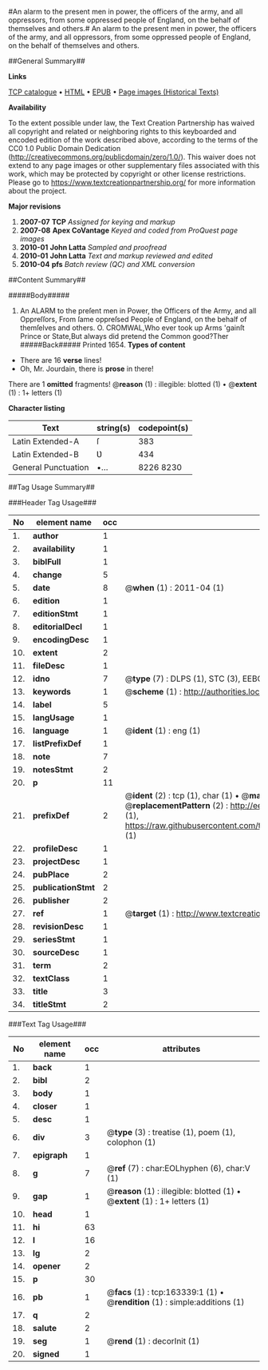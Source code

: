 #An alarm to the present men in power, the officers of the army, and all oppressors, from some oppressed people of England, on the behalf of themselves and others.#
An alarm to the present men in power, the officers of the army, and all oppressors, from some oppressed people of England, on the behalf of themselves and others.

##General Summary##

**Links**

[TCP catalogue](http://www.ota.ox.ac.uk/tcp/)  • 
[HTML](http://tei.it.ox.ac.uk/tcp/Texts-HTML/free/A89/A89726.html)  • 
[EPUB](http://tei.it.ox.ac.uk/tcp/Texts-EPUB/free/A89/A89726.epub) • 
[Page images (Historical Texts)](https://historicaltexts.jisc.ac.uk/eebo-99870656e)

**Availability**

To the extent possible under law, the Text Creation Partnership has waived all copyright and related or neighboring rights to this keyboarded and encoded edition of the work described above, according to the terms of the CC0 1.0 Public Domain Dedication (http://creativecommons.org/publicdomain/zero/1.0/). This waiver does not extend to any page images or other supplementary files associated with this work, which may be protected by copyright or other license restrictions. Please go to https://www.textcreationpartnership.org/ for more information about the project.

**Major revisions**

1. __2007-07__ __TCP__ *Assigned for keying and markup*
1. __2007-08__ __Apex CoVantage__ *Keyed and coded from ProQuest page images*
1. __2010-01__ __John Latta__ *Sampled and proofread*
1. __2010-01__ __John Latta__ *Text and markup reviewed and edited*
1. __2010-04__ __pfs__ *Batch review (QC) and XML conversion*

##Content Summary##

#####Body#####

1. An ALARM to the preſent men in Power, the Officers of the Army, and all Oppreſſors, From ſame oppreſsed People of England, on the behalf of themſelves and others.
O. CROMWAL,Who ever took up Arms 'gainſt Prince or State,But always did pretend the Common good?Ther
#####Back#####
Printed 1654.
**Types of content**

  * There are 16 **verse** lines!
  * Oh, Mr. Jourdain, there is **prose** in there!

There are 1 **omitted** fragments! 
 @__reason__ (1) : illegible: blotted (1)  •  @__extent__ (1) : 1+ letters (1)

**Character listing**


|Text|string(s)|codepoint(s)|
|---|---|---|
|Latin Extended-A|ſ|383|
|Latin Extended-B|Ʋ|434|
|General Punctuation|•…|8226 8230|

##Tag Usage Summary##

###Header Tag Usage###

|No|element name|occ|attributes|
|---|---|---|---|
|1.|__author__|1||
|2.|__availability__|1||
|3.|__biblFull__|1||
|4.|__change__|5||
|5.|__date__|8| @__when__ (1) : 2011-04 (1)|
|6.|__edition__|1||
|7.|__editionStmt__|1||
|8.|__editorialDecl__|1||
|9.|__encodingDesc__|1||
|10.|__extent__|2||
|11.|__fileDesc__|1||
|12.|__idno__|7| @__type__ (7) : DLPS (1), STC (3), EEBO-CITATION (1), PROQUEST (1), VID (1)|
|13.|__keywords__|1| @__scheme__ (1) : http://authorities.loc.gov/ (1)|
|14.|__label__|5||
|15.|__langUsage__|1||
|16.|__language__|1| @__ident__ (1) : eng (1)|
|17.|__listPrefixDef__|1||
|18.|__note__|7||
|19.|__notesStmt__|2||
|20.|__p__|11||
|21.|__prefixDef__|2| @__ident__ (2) : tcp (1), char (1)  •  @__matchPattern__ (2) : ([0-9\-]+):([0-9IVX]+) (1), (.+) (1)  •  @__replacementPattern__ (2) : http://eebo.chadwyck.com/downloadtiff?vid=$1&page=$2 (1), https://raw.githubusercontent.com/textcreationpartnership/Texts/master/tcpchars.xml#$1 (1)|
|22.|__profileDesc__|1||
|23.|__projectDesc__|1||
|24.|__pubPlace__|2||
|25.|__publicationStmt__|2||
|26.|__publisher__|2||
|27.|__ref__|1| @__target__ (1) : http://www.textcreationpartnership.org/docs/. (1)|
|28.|__revisionDesc__|1||
|29.|__seriesStmt__|1||
|30.|__sourceDesc__|1||
|31.|__term__|2||
|32.|__textClass__|1||
|33.|__title__|3||
|34.|__titleStmt__|2||


###Text Tag Usage###

|No|element name|occ|attributes|
|---|---|---|---|
|1.|__back__|1||
|2.|__bibl__|2||
|3.|__body__|1||
|4.|__closer__|1||
|5.|__desc__|1||
|6.|__div__|3| @__type__ (3) : treatise (1), poem (1), colophon (1)|
|7.|__epigraph__|1||
|8.|__g__|7| @__ref__ (7) : char:EOLhyphen (6), char:V (1)|
|9.|__gap__|1| @__reason__ (1) : illegible: blotted (1)  •  @__extent__ (1) : 1+ letters (1)|
|10.|__head__|1||
|11.|__hi__|63||
|12.|__l__|16||
|13.|__lg__|2||
|14.|__opener__|2||
|15.|__p__|30||
|16.|__pb__|1| @__facs__ (1) : tcp:163339:1 (1)  •  @__rendition__ (1) : simple:additions (1)|
|17.|__q__|2||
|18.|__salute__|2||
|19.|__seg__|1| @__rend__ (1) : decorInit (1)|
|20.|__signed__|1||
